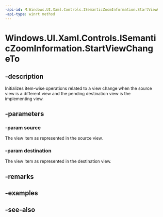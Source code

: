 ```yaml
---
-api-id: M:Windows.UI.Xaml.Controls.ISemanticZoomInformation.StartViewChangeTo(Windows.UI.Xaml.Controls.SemanticZoomLocation,Windows.UI.Xaml.Controls.SemanticZoomLocation)
-api-type: winrt method
---
```


<!-- Method syntax
public void StartViewChangeTo(Windows.UI.Xaml.Controls.SemanticZoomLocation source, Windows.UI.Xaml.Controls.SemanticZoomLocation destination)
-->

# Windows.UI.Xaml.Controls.ISemanticZoomInformation.StartViewChangeTo

## -description
Initializes item-wise operations related to a view change when the source view is a different view and the pending destination view is the implementing view.



## -parameters
### -param source
The view item as represented in the source view.

### -param destination
The view item as represented in the destination view.

## -remarks

## -examples

## -see-also
